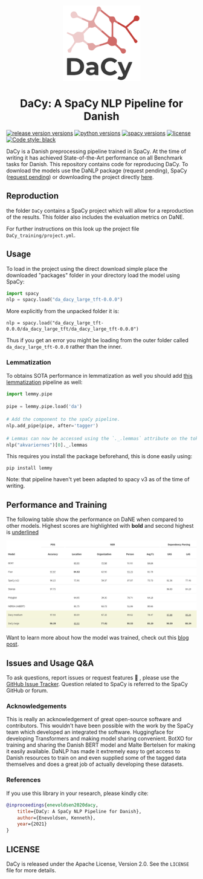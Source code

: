 
<div align="center"><img src="img/icon.png" height="200px"/></div>

<h1 align="center">DaCy: A SpaCy NLP Pipeline for Danish</h1>

[![release version versions](https://img.shields.io/badge/DaCy%20Version-0.0.0-green)](https://github.com/KennethEnevoldsen/DaCy)
[![python versions](https://img.shields.io/badge/Python-%3E=3.6-blue)](https://github.com/KennethEnevoldsen/DaCy)
[![spacy versions](https://img.shields.io/badge/SpaCy-%3E=3.0.0-blue)](https://github.com/KennethEnevoldsen/DaCy)
[![license](https://img.shields.io/github/license/KennethEnevoldsen/DaCy.svg?color=blue)](https://github.com/KennethEnevoldsen/DaCy)
[![Code style: black](https://img.shields.io/badge/Code%20Style-Black-black)](https://black.readthedocs.io/en/stable/the_black_code_style.html)

DaCy is a Danish preprocessing pipeline trained in SpaCy. At the time of writing it has achieved State-of-the-Art performance on all Benchmark tasks for Danish. This repository contains code for reproducing DaCy. To download the models use the DaNLP package (request pending), SpaCy ([request pending](https://github.com/explosion/spaCy/issues/7221)) or downloading the project directly [here](https://sciencedata.dk/shared/0e5d0b97fbead07d1f2ba7c3cbea03eb).

## Reproduction
the folder `DaCy` contains a SpaCy project which will allow for a reproduction of the results. This folder also includes the evaluation metrics on DaNE.

For further instructions on this look up the project file `DaCy_training/project.yml`.

## Usage

To load in the project using the direct download simple place the downloaded "packages" folder in your directory load the model using SpaCy:

```python
import spacy
nlp = spacy.load("da_dacy_large_tft-0.0.0")
```

More explicitly from the unpacked folder it is:
```
nlp = spacy.load("da_dacy_large_tft-0.0.0/da_dacy_large_tft/da_dacy_large_tft-0.0.0")
```
Thus if you get an error you might be loading from the outer folder called `da_dacy_large_tft-0.0.0` rather than the inner.

### Lemmatization
To obtains SOTA performance in lemmatization as well you should add [this lemmatization](https://github.com/sorenlind/lemmy) pipeline as well:

```python
import lemmy.pipe

pipe = lemmy.pipe.load('da')

# Add the component to the spaCy pipeline.
nlp.add_pipe(pipe, after='tagger')

# Lemmas can now be accessed using the `._.lemmas` attribute on the tokens.
nlp("akvariernes")[0]._.lemmas
```

This requires you install the package beforehand, this is done easily using:

```
pip install lemmy
```

Note: that pipeline haven't yet been adapted to spacy v3 as of the time of writing.

## Performance and Training

The following table show the performance on DaNE when compared to other models. Highest scores are highlighted with **bold** and second highest is <ins>underlined</ins>
<div align="center"><img src="img/perf.png"/></div>

Want to learn more about how the model was trained, check out this [blog post](https://www.kennethenevoldsen.com/post/new-fast-and-efficient-state-of-the-art-in-danish-nlp/).

## Issues and Usage Q&A

To ask questions, report issues or request features 🤔 , please use the [GitHub Issue Tracker](https://github.com/KennethEnevoldsen/DaCy/issues). Question related to SpaCy is referred to the SpaCy GitHub or forum.


### Acknowledgements
This is really an acknowledgement of great open-source software and contributors. This wouldn't have been possible with the work by the SpaCy team which developed an integrated the software. Huggingface for developing Transformers and making model sharing convenient. BotXO for training and sharing the Danish BERT model and Malte Bertelsen for making it easily available. DaNLP has made it extremely easy to get access to Danish resources to train on and even supplied some of the tagged data themselves and does a great job of actually developing these datasets.

### References

If you use this library in your research, please kindly cite:

```bibtex
@inproceedings{enevoldsen2020dacy,
    title={DaCy: A SpaCy NLP Pipeline for Danish},
    author={Enevoldsen, Kenneth},
    year={2021}
}
```

## LICENSE

DaCy is released under the Apache License, Version 2.0. See the `LICENSE` file for more details.

